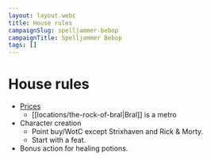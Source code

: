 ```yaml
---
layout: layout.webc
title: House rules
campaignSlug: spelljammer-bebop
campaignTitle: Spelljammer Bebop
tags: []
---
```

# House rules

- [Prices](https://docs.google.com/spreadsheets/d/1cnsK-Q5O9h42UPLE9Lbhii80avr9bHSY6_bcKh_iD2k/edit#gid=0)
	- [[locations/the-rock-of-bral|Bral]] is a metro
- Character creation
	- Point buy/WotC except Strixhaven and Rick & Morty.
	- Start with a feat.
- Bonus action for healing potions.
